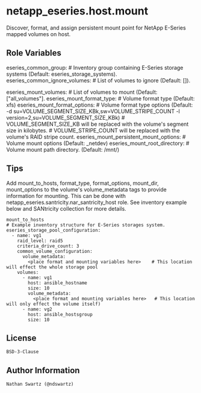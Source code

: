 netapp_eseries.host.mount
=========
Discover, format, and assign persistent mount point for NetApp E-Series mapped volumes on host.

Role Variables
--------------
eseries_common_group:                     # Inventory group containing E-Series storage systems (Default: eseries_storage_systems).
eseries_common_ignore_volumes:             # List of volumes to ignore (Default: []).

eseries_mount_volumes:                    # List of volumes to mount (Default: ["all_volumes"].
eseries_mount_format_type:                # Volume format type (Default: xfs)
eseries_mount_format_options:             # Volume format type options (Default: -d su=VOLUME_SEGMENT_SIZE_KBk,sw=VOLUME_STRIPE_COUNT -l version=2,su=VOLUME_SEGMENT_SIZE_KBk)
                                          #   VOLUME_SEGMENT_SIZE_KB will be replaced with the volume's segment size in kilobytes.
                                          #   VOLUME_STRIPE_COUNT will be replaced with the volume's RAID stripe count.
eseries_mount_persistent_mount_options:   # Volume mount options (Default: _netdev)
eseries_mount_root_directory:             # Volume mount path directory. (Default: /mnt/)

Tips
----
Add mount_to_hosts, format_type, format_options, mount_dir, mount_options to the volume's volume_metadata tags to provide information for mounting. This can be done with netapp_eseries.santricity.nar_santricity_host role. See inventory example below and SANtricity collection for more details.

    mount_to_hosts
    # Example inventory structure for E-Series storages system.
    eseries_storage_pool_configuration:
      - name: vg1
        raid_level: raid5
        criteria_drive_count: 3
        common_volume_configuration:
          volume_metadata:
            <place format and mounting variables here>    # This location will effect the whole storage pool
        volumes:
          - name: vg1
            host: ansible_hostname
            size: 10
            volume_metadata:
              <place format and mounting variables here>   # This location will only effect the volume itself)
          - name: vg2
            host: ansible_hostsgroup
            size: 10

License
-------
    BSD-3-Clause

Author Information
------------------
    Nathan Swartz (@ndswartz)
